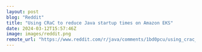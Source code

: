 ```yaml
---
layout: post
blog: "Reddit"
title: "Using CRaC to reduce Java startup times on Amazon EKS"
date: 2024-03-12T15:57:46Z
image: images/reddit.png
remote_url: "https://www.reddit.com/r/java/comments/1bd0pcu/using_crac_to_reduce_java_startup_times_on_amazon/"
---
```

